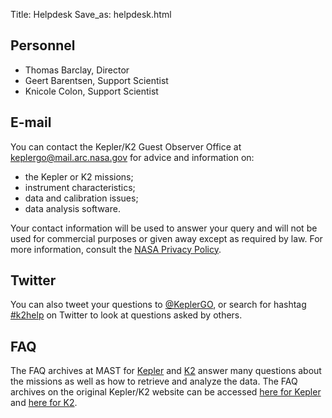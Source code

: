 Title: Helpdesk
Save_as: helpdesk.html

## Personnel

* Thomas Barclay, Director
* Geert Barentsen, Support Scientist
* Knicole Colon, Support Scientist

## E-mail

You can contact the Kepler/K2 Guest Observer Office at [keplergo@mail.arc.nasa.gov](keplergo@mail.arc.nasa.gov) for advice and information on:

* the Kepler or K2 missions;
* instrument characteristics;
* data and calibration issues;
* data analysis software.

Your contact information will be used to answer your query and will not be used for commercial purposes or given away except as required by law. For more information, consult the [NASA Privacy Policy](http://www.nasa.gov/about/highlights/HP_Privacy.html).

## Twitter

You can also tweet your questions to <a href="https://twitter.com/KeplerGO">@KeplerGO</a>, 
or search for hashtag <a href="https://twitter.com/search?q=k2help">#k2help</a>
on Twitter to look at questions asked by others.

## FAQ

The FAQ archives at MAST for
[Kepler](http://archive.stsci.edu/mast_faq.php?mission=KEPLER) and
[K2](http://archive.stsci.edu/mast_faq.php?mission=K2) answer many
questions about the missions as well as how to retrieve and analyze
the data.  The FAQ archives on the original Kepler/K2 website can be accessed
[here for Kepler](http://keplerscience.arc.nasa.gov/FAQ.shtml) and
[here for K2](http://keplerscience.arc.nasa.gov/K2/FAQ.shtml). 
